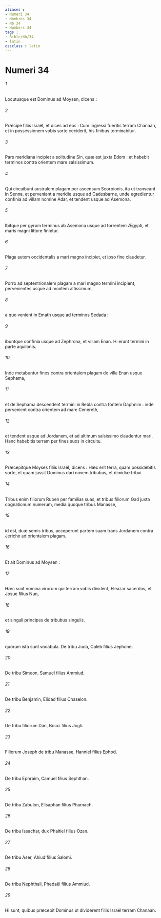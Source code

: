 ```yaml
---
aliases : 
- Numeri 34
- Nombres 34
- Nb 34
- Numbers 34
tags : 
- Bible/Nb/34
- latin
cssclass : latin
---
```


# Numeri 34

###### 1
Locutusque est Dominus ad Moysen, dicens :
###### 2
Præcipe filiis Israël, et dices ad eos : Cum ingressi fueritis terram Chanaan, et in possessionem vobis sorte ceciderit, his finibus terminabitur.
###### 3
Pars meridiana incipiet a solitudine Sin, quæ est juxta Edom : et habebit terminos contra orientem mare salsissimum.
###### 4
Qui circuibunt australem plagam per ascensum Scorpionis, ita ut transeant in Senna, et perveniant a meridie usque ad Cadesbarne, unde egredientur confinia ad villam nomine Adar, et tendent usque ad Asemona.
###### 5
Ibitque per gyrum terminus ab Asemona usque ad torrentem Ægypti, et maris magni littore finietur.
###### 6
Plaga autem occidentalis a mari magno incipiet, et ipso fine claudetur.
###### 7
Porro ad septentrionalem plagam a mari magno termini incipient, pervenientes usque ad montem altissimum,
###### 8
a quo venient in Emath usque ad terminos Sedada :
###### 9
ibuntque confinia usque ad Zephrona, et villam Enan. Hi erunt termini in parte aquilonis.
###### 10
Inde metabuntur fines contra orientalem plagam de villa Enan usque Sephama,
###### 11
et de Sephama descendent termini in Rebla contra fontem Daphnim : inde pervenient contra orientem ad mare Cenereth,
###### 12
et tendent usque ad Jordanem, et ad ultimum salsissimo claudentur mari. Hanc habebitis terram per fines suos in circuitu.
###### 13
Præcepitque Moyses filiis Israël, dicens : Hæc erit terra, quam possidebitis sorte, et quam jussit Dominus dari novem tribubus, et dimidiæ tribui.
###### 14
Tribus enim filiorum Ruben per familias suas, et tribus filiorum Gad juxta cognationum numerum, media quoque tribus Manasse,
###### 15
id est, duæ semis tribus, acceperunt partem suam trans Jordanem contra Jericho ad orientalem plagam.
###### 16
Et ait Dominus ad Moysen :
###### 17
Hæc sunt nomina virorum qui terram vobis divident, Eleazar sacerdos, et Josue filius Nun,
###### 18
et singuli principes de tribubus singulis,
###### 19
quorum ista sunt vocabula. De tribu Juda, Caleb filius Jephone.
###### 20
De tribu Simeon, Samuel filius Ammiud.
###### 21
De tribu Benjamin, Elidad filius Chaselon.
###### 22
De tribu filiorum Dan, Bocci filius Jogli.
###### 23
Filiorum Joseph de tribu Manasse, Hanniel filius Ephod.
###### 24
De tribu Ephraim, Camuel filius Sephthan.
###### 25
De tribu Zabulon, Elisaphan filius Pharnach.
###### 26
De tribu Issachar, dux Phaltiel filius Ozan.
###### 27
De tribu Aser, Ahiud filius Salomi.
###### 28
De tribu Nephthali, Phedaël filius Ammiud.
###### 29
Hi sunt, quibus præcepit Dominus ut dividerent filiis Israël terram Chanaan.
